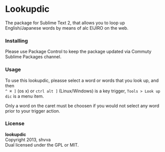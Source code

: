 Lookupdic
=========

The package for Sublime Text 2, that allows you to loop up English/Japanese words by means of alc EIJIRO on the web.

### Installing

Please use Package Control to keep the package updated via Commuty Sublime Packages channel.

### Usage

To use this lookupdic, pleasse select a word or words that you look up, and then  
`^ ⌘ ]` (os x) or `ctrl alt ]` (Linux/Windows) is a key trigger, `Tools > Look up dic` is a menu item.

Only a word on the caret must be choosen if you would not select any word prior to your trigger action.


### License

**lookupdic**  
Copyright 2013, shvva  
Dual licensed under the GPL or MIT.

